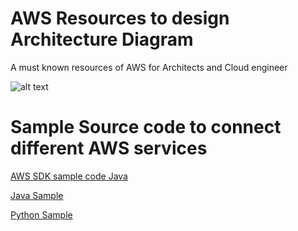 # AWS Resources to design Architecture Diagram
A must known resources of AWS for Architects and Cloud engineer

![alt text](https://github.com/bikashkumars/aws-resource-architect/blob/main/aws_groups.JPG)


# Sample Source code to connect different AWS services

[AWS SDK sample code Java](https://github.com/awsdocs/aws-doc-sdk-examples/tree/main/javav2/example_code)

[Java Sample](https://github.com/awsdocs/aws-doc-sdk-examples/tree/main/javav2/example_code/s3)

[Python Sample](https://github.com/awsdocs/aws-doc-sdk-examples/tree/main/python/example_code)
